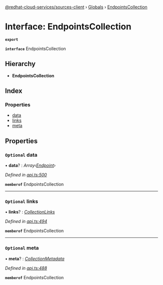 [@redhat-cloud-services/sources-client](../README.md) › [Globals](../globals.md) › [EndpointsCollection](endpointscollection.md)

# Interface: EndpointsCollection

**`export`** 

**`interface`** EndpointsCollection

## Hierarchy

* **EndpointsCollection**

## Index

### Properties

* [data](endpointscollection.md#optional-data)
* [links](endpointscollection.md#optional-links)
* [meta](endpointscollection.md#optional-meta)

## Properties

### `Optional` data

• **data**? : *Array‹[Endpoint](endpoint.md)›*

*Defined in [api.ts:500](https://github.com/RedHatInsights/javascript-clients/blob/master/packages/sources/api.ts#L500)*

**`memberof`** EndpointsCollection

___

### `Optional` links

• **links**? : *[CollectionLinks](collectionlinks.md)*

*Defined in [api.ts:494](https://github.com/RedHatInsights/javascript-clients/blob/master/packages/sources/api.ts#L494)*

**`memberof`** EndpointsCollection

___

### `Optional` meta

• **meta**? : *[CollectionMetadata](collectionmetadata.md)*

*Defined in [api.ts:488](https://github.com/RedHatInsights/javascript-clients/blob/master/packages/sources/api.ts#L488)*

**`memberof`** EndpointsCollection
